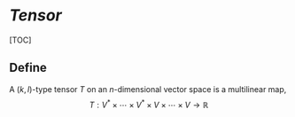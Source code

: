 # $Tensor$

[TOC]

## Define

A $(k,l)$-type tensor $T$ on an $n$-dimensional vector space is a multilinear map,
$$
T:V^*  \times \cdots \times V^* \times V \times \cdots \times V \to \mathbb R
$$


